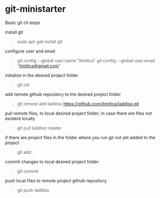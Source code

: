 # git-ministarter
Basic git cli steps

install git
> sudo apt-get install git


configure user and email
> git config --global user.name "itmitica"
> git config --global user.email "itmitica@gmail.com"


initialize in the desired project folder
> git init


add remote github repository to the desired project folder
> git remote add laddiso https://github.com/itmitica/laddiso.git


pull remote files, to local desired project folder,
in case there are files not existent locally
> git pull laddiso master


if there are project files in the folder where you run git
not yet added to the project
> git add .


commit changes to local desired project folder
> git commit


push local files to remote project github repository
> git push laddiso
